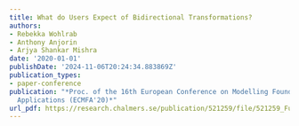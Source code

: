 ```yaml
---
title: What do Users Expect of Bidirectional Transformations?
authors:
- Rebekka Wohlrab
- Anthony Anjorin
- Arjya Shankar Mishra
date: '2020-01-01'
publishDate: '2024-11-06T20:24:34.883869Z'
publication_types:
- paper-conference
publication: "*Proc. of the 16th European Conference on Modelling Foundations and
  Applications (ECMFA'20)*"
url_pdf: https://research.chalmers.se/publication/521259/file/521259_Fulltext.pdf
---
```

